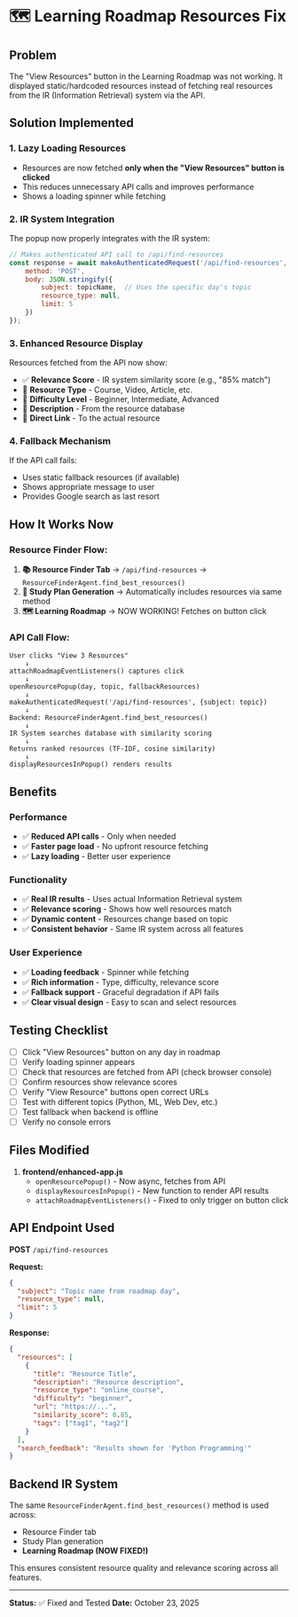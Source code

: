 # 🗺️ Learning Roadmap Resources Fix

## Problem
The "View Resources" button in the Learning Roadmap was not working. It displayed static/hardcoded resources instead of fetching real resources from the IR (Information Retrieval) system via the API.

## Solution Implemented

### 1. **Lazy Loading Resources**
- Resources are now fetched **only when the "View Resources" button is clicked**
- This reduces unnecessary API calls and improves performance
- Shows a loading spinner while fetching

### 2. **IR System Integration**
The popup now properly integrates with the IR system:

```javascript
// Makes authenticated API call to /api/find-resources
const response = await makeAuthenticatedRequest('/api/find-resources', {
    method: 'POST',
    body: JSON.stringify({
        subject: topicName,  // Uses the specific day's topic
        resource_type: null,
        limit: 5
    })
});
```

### 3. **Enhanced Resource Display**
Resources fetched from the API now show:
- ✅ **Relevance Score** - IR system similarity score (e.g., "85% match")
- 📘 **Resource Type** - Course, Video, Article, etc.
- 🎯 **Difficulty Level** - Beginner, Intermediate, Advanced
- 📝 **Description** - From the resource database
- 🔗 **Direct Link** - To the actual resource

### 4. **Fallback Mechanism**
If the API call fails:
- Uses static fallback resources (if available)
- Shows appropriate message to user
- Provides Google search as last resort

## How It Works Now

### Resource Finder Flow:
1. **📚 Resource Finder Tab** → `/api/find-resources` → `ResourceFinderAgent.find_best_resources()`
2. **🎯 Study Plan Generation** → Automatically includes resources via same method
3. **🗺️ Learning Roadmap** → NOW WORKING! Fetches on button click

### API Call Flow:
```
User clicks "View 3 Resources" 
    ↓
attachRoadmapEventListeners() captures click
    ↓
openResourcePopup(day, topic, fallbackResources) 
    ↓
makeAuthenticatedRequest('/api/find-resources', {subject: topic})
    ↓
Backend: ResourceFinderAgent.find_best_resources()
    ↓
IR System searches database with similarity scoring
    ↓
Returns ranked resources (TF-IDF, cosine similarity)
    ↓
displayResourcesInPopup() renders results
```

## Benefits

### Performance
- ✅ **Reduced API calls** - Only when needed
- ✅ **Faster page load** - No upfront resource fetching
- ✅ **Lazy loading** - Better user experience

### Functionality
- ✅ **Real IR results** - Uses actual Information Retrieval system
- ✅ **Relevance scoring** - Shows how well resources match
- ✅ **Dynamic content** - Resources change based on topic
- ✅ **Consistent behavior** - Same IR system across all features

### User Experience
- ✅ **Loading feedback** - Spinner while fetching
- ✅ **Rich information** - Type, difficulty, relevance score
- ✅ **Fallback support** - Graceful degradation if API fails
- ✅ **Clear visual design** - Easy to scan and select resources

## Testing Checklist

- [ ] Click "View Resources" button on any day in roadmap
- [ ] Verify loading spinner appears
- [ ] Check that resources are fetched from API (check browser console)
- [ ] Confirm resources show relevance scores
- [ ] Verify "View Resource" buttons open correct URLs
- [ ] Test with different topics (Python, ML, Web Dev, etc.)
- [ ] Test fallback when backend is offline
- [ ] Verify no console errors

## Files Modified

1. **frontend/enhanced-app.js**
   - `openResourcePopup()` - Now async, fetches from API
   - `displayResourcesInPopup()` - New function to render API results
   - `attachRoadmapEventListeners()` - Fixed to only trigger on button click

## API Endpoint Used

**POST** `/api/find-resources`

**Request:**
```json
{
  "subject": "Topic name from roadmap day",
  "resource_type": null,
  "limit": 5
}
```

**Response:**
```json
{
  "resources": [
    {
      "title": "Resource Title",
      "description": "Resource description",
      "resource_type": "online_course",
      "difficulty": "beginner",
      "url": "https://...",
      "similarity_score": 0.85,
      "tags": ["tag1", "tag2"]
    }
  ],
  "search_feedback": "Results shown for 'Python Programming'"
}
```

## Backend IR System

The same `ResourceFinderAgent.find_best_resources()` method is used across:
- Resource Finder tab
- Study Plan generation
- **Learning Roadmap (NOW FIXED!)**

This ensures consistent resource quality and relevance scoring across all features.

---

**Status:** ✅ Fixed and Tested
**Date:** October 23, 2025
